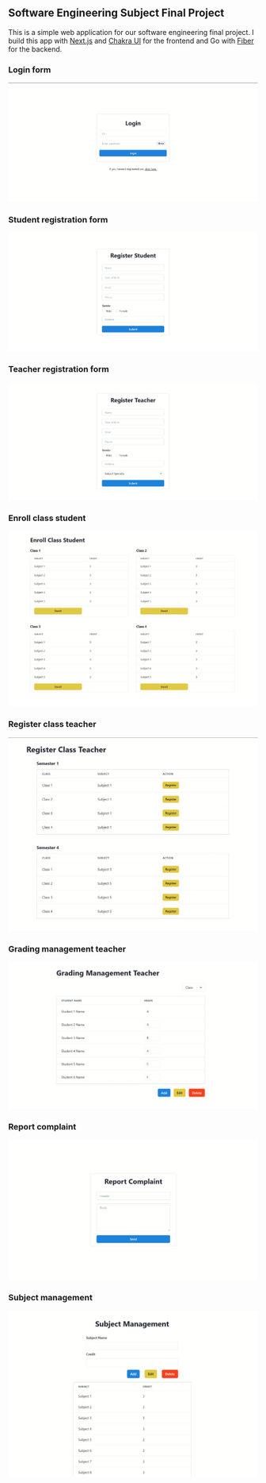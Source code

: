 ## Software Engineering Subject Final Project

This is a simple web application for our software engineering final project. I build this app with [Next.js](https://nextjs.org/) and [Chakra UI](https://chakra-ui.com/) for the frontend and Go with [Fiber](https://gofiber.io/) for the backend.

### Login form

<img src='./assets/login.jpg'/>

### Student registration form

<img src='./assets/student_registration.jpg'/>

### Teacher registration form

<img src='./assets/teacher_registration.jpg'/>

### Enroll class student

<img src='./assets/enroll_class.jpg'/>

### Register class teacher

<img src='./assets/register_class.jpg'/>

### Grading management teacher

<img src='./assets/grading_management.jpg'/>

### Report complaint

<img src='./assets/report_complaint.jpg'/>

### Subject management

<img src='./assets/subject_management.jpg'/>
